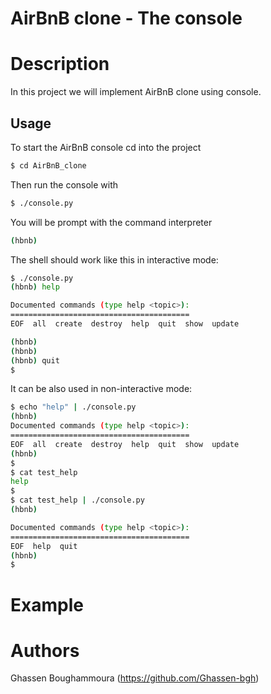 # AirBnB clone - The console
# Description
In this project we will implement AirBnB clone using console.
## Usage
To start the AirBnB console cd into the project
```bash
$ cd AirBnB_clone
```
Then run the console with
```bash
$ ./console.py
```
You will be prompt with the command interpreter
```bash
(hbnb)
```

The shell should work like this in interactive mode:
```bash
$ ./console.py
(hbnb) help

Documented commands (type help <topic>):
========================================
EOF  all  create  destroy  help  quit  show  update

(hbnb) 
(hbnb) 
(hbnb) quit
$
```
It can be also used in non-interactive mode:
```bash
$ echo "help" | ./console.py
(hbnb) 
Documented commands (type help <topic>):
========================================
EOF  all  create  destroy  help  quit  show  update
(hbnb) 
$
$ cat test_help
help
$
$ cat test_help | ./console.py
(hbnb)

Documented commands (type help <topic>):
========================================
EOF  help  quit
(hbnb) 
$
```
# Example

# Authors
Ghassen Boughammoura (https://github.com/Ghassen-bgh)
